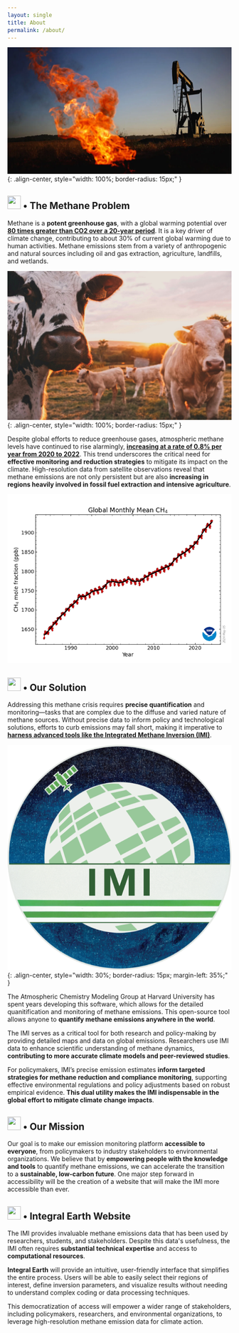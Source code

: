 ```yaml
---
layout: single
title: About
permalink: /about/
---
```


![Methane](/assets/images/About_Page/methane.webp){: .align-center, style="width: 100%; border-radius: 15px;" }

<h2><img src="https://raw.githubusercontent.com/FortAwesome/Font-Awesome/6.x/svgs/solid/arrow-trend-up.svg" width="30" height="30"> • The Methane Problem</h2>

Methane is a **potent greenhouse gas**, with a global warming potential over [**80 times greater than CO2 over a 20-year period**](https://www.edf.org/climate/methane-crucial-opportunity-climate-fight#:~:text=Methane%20is%20a%20potent%20greenhouse,after%20it%20reaches%20the%20atmosphere.). It is a key driver of climate change, contributing to about 30% of current global warming due to human activities. Methane emissions stem from a variety of anthropogenic and natural sources including oil and gas extraction, agriculture, landfills, and wetlands.

![cute cows in cute field](/assets/images/About_Page/stijn-te-strake-UdhpcfImQ9Y-unsplash.jpg){: .align-center, style="width: 100%; border-radius: 15px;" }

Despite global efforts to reduce greenhouse gases, atmospheric methane levels have continued to rise alarmingly, [**increasing at a rate of 0.8% per year from 2020 to 2022**](https://gml.noaa.gov/ccgg/trends_ch4/). This trend underscores the critical need for **effective monitoring and reduction strategies** to mitigate its impact on the climate. High-resolution data from satellite observations reveal that methane emissions are not only persistent but are also **increasing in regions heavily involved in fossil fuel extraction and intensive agriculture**.

![methane trends](/assets/images/About_Page/ch4_trend_all_gl.png)

<h2><img src="https://raw.githubusercontent.com/FortAwesome/Font-Awesome/6.x/svgs/solid/thumbs-up.svg" width="30" height="30"> • Our Solution </h2>

Addressing this methane crisis requires **precise quantification** and monitoring—tasks that are complex due to the diffuse and varied nature of methane sources. Without precise data to inform policy and technological solutions, efforts to curb emissions may fall short, making it imperative to [**harness advanced tools like the Integrated Methane Inversion (IMI)**](https://imi.seas.harvard.edu). 

![integrated methane inversion logo](/assets/images/logos/imi_logo_fullres.png){: .align-center, style="width: 30%; border-radius: 15px; margin-left: 35%;" }

The Atmospheric Chemistry Modeling Group at Harvard University has spent years developing this software, which allows for the detailed quanitification and monitoring of methane emissions. This open-source tool allows anyone to **quantify methane emissions anywhere in the world**.

The IMI serves as a critical tool for both research and policy-making by providing detailed maps and data on global emissions. Researchers use IMI data to enhance scientific understanding of methane dynamics, **contributing to more accurate climate models and peer-reviewed studies**. 

For policymakers, IMI’s precise emission estimates **inform targeted strategies for methane reduction and compliance monitoring**, supporting effective environmental regulations and policy adjustments based on robust empirical evidence. **This dual utility makes the IMI indispensable in the global effort to mitigate climate change impacts**. 

<h2><img src="https://raw.githubusercontent.com/FortAwesome/Font-Awesome/6.x/svgs/solid/rocket.svg" width="30" height="30"> • Our Mission </h2>


Our goal is to make our emission monitoring platform **accessible to everyone**, from policymakers to industry stakeholders to environmental organizations. We believe that by **empowering people with the knowledge and tools** to quantify methane emissions, we can accelerate the transition to a **sustainable, low-carbon future**. One major step forward in accessibility will be the creation of a website that will make the IMI more accessible than ever.

<h2><img src="https://raw.githubusercontent.com/FortAwesome/Font-Awesome/6.x/svgs/solid/globe.svg" width="30" height="30"> • Integral Earth Website </h2>

The IMI provides invaluable methane emissions data that has been used by researchers, students, and stakeholders. Despite this data's usefulness, the IMI often requires **substantial technical expertise** and access to **computational resources**. 

**Integral Earth** will provide an intuitive, user-friendly interface that simplifies the entire process. Users will be able to easily select their regions of interest, define inversion parameters, and visualize results without needing to understand complex coding or data processing techniques. 

This democratization of access will empower a wider range of stakeholders, including policymakers, researchers, and environmental organizations, to leverage high-resolution methane emission data for climate action.

<!-- mailto:integrated_methane_inversion@seas.harvard.edu -->
